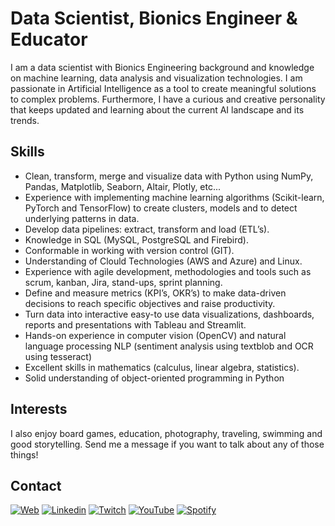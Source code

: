 # Data Scientist, Bionics Engineer & Educator

I am a data scientist with Bionics Engineering background and knowledge on machine learning, data analysis and visualization technologies. I am passionate in Artificial Intelligence as a tool to create meaningful solutions to complex problems. Furthermore, I have a curious and creative personality that keeps updated and learning about the current AI landscape and its trends.

## Skills

* Clean, transform, merge and visualize data with Python using NumPy, Pandas, Matplotlib, Seaborn, Altair, Plotly, etc...
* Experience with implementing machine learning algorithms (Scikit-learn, PyTorch and TensorFlow) to create clusters, models and to detect underlying patterns in data.
* Develop data pipelines: extract, transform and load (ETL’s).
* Knowledge in SQL (MySQL, PostgreSQL and Firebird).
* Conformable in working with version control (GIT).
* Understanding of Clould Technologies (AWS and Azure) and Linux.
* Experience with agile development, methodologies and tools such as scrum, kanban, Jira, stand-ups, sprint planning.
* Define and measure metrics (KPI’s, OKR’s) to make data-driven decisions to reach specific objectives and raise productivity.
* Turn data into interactive easy-to use data visualizations, dashboards, reports and presentations with Tableau and Streamlit.
* Hands-on experience in computer vision (OpenCV) and natural language processing NLP (sentiment analysis using textblob and OCR using tesseract)
* Excellent skills in mathematics (calculus, linear algebra, statistics).
* Solid understanding of object-oriented programming in Python

## Interests

I also enjoy board games, education, photography, traveling, swimming and good storytelling. Send me a message if you want to talk about any of those things!

## Contact

[![Web](https://img.shields.io/badge/website-000000?style=for-the-badge&logo=About.me&logoColor=white)](https://marianoog.com/contacto) [![Linkedin](https://img.shields.io/badge/LinkedIn-0077B5?style=for-the-badge&logo=linkedin&logoColor=white)](https://www.linkedin.com/in/marianoog) [![Twitch](https://img.shields.io/badge/Twitch-9146FF?style=for-the-badge&logo=twitch&logoColor=white)](https://www.twitch.tv/marianoog_) [![YouTube](https://img.shields.io/badge/YouTube-FF0000?style=for-the-badge&logo=youtube&logoColor=white)](https://www.youtube.com/channel/UC-pO9qHu5lT7LwDse2i9EZw)  [![Spotify](https://img.shields.io/badge/Spotify-1ED760?&style=for-the-badge&logo=spotify&logoColor=white)](https://open.spotify.com/show/0bjv8Radkjm1tBX0B4jtiE) 
